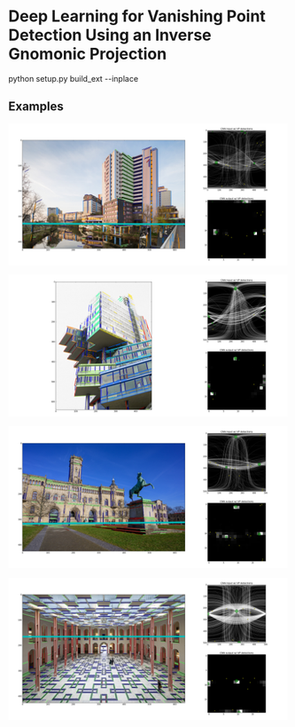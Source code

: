 # Deep Learning for Vanishing Point Detection Using an Inverse Gnomonic Projection

python setup.py build_ext --inplace

## Examples

![example](assets/figure1.jpg)

![example](assets/figure2.jpg)

![example](assets/figure3.jpg)

![example](assets/figure4.jpg)
